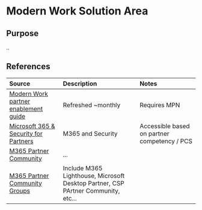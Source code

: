 # Modern Work Solution Area

## Purpose

..

## References


Source | Description | Notes
:----- | :-----  | :-----
[Modern Work partner enablement guide](https://assetsprod.microsoft.com/mpn/en-us/modern-work-partner-enablement.pdf)| Refreshed ~monthly| Requires MPN
[Microsoft 365 & Security for Partners](https://cloudpartners.transform.microsoft.com)|M365 and Security| Accessible based on partner competency / PCS 
[M365 Partner Community](https://www.yammer.com/office365partners/#/home)|...|
[M365 Partner Community Groups](https://www.yammer.com/office365partners/#/groups/suggested) | Include M365 Lighthouse, Microsoft Desktop Partner, CSP PArtner Community, etc...

